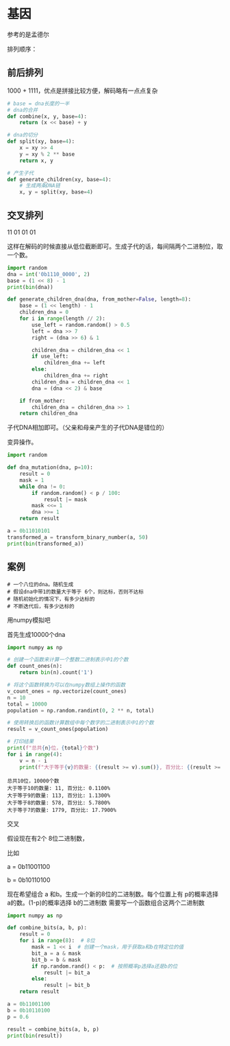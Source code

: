 # 基因

参考的是孟德尔

排列顺序：

## 前后排列

1000 + 1111，优点是拼接比较方便，解码略有一点点复杂

```python
# base = dna长度的一半
# dna的合并
def combine(x, y, base=4):
    return (x << base) + y

# dna的切分
def split(xy, base=4):
    x = xy >> 4
    y = xy % 2 ** base
    return x, y

# 产生子代
def generate_children(xy, base=4):
    # 生成两条DNA链
    x, y = split(xy, base=4)
```



## 交叉排列

11 01 01 01

这样在解码的时候直接从低位截断即可。生成子代的话，每间隔两个二进制位，取一个数。

```python
import random
dna = int('0b1110_0000', 2)
base = (1 << 8) - 1
print(bin(dna))

def generate_children_dna(dna, from_mother=False, length=8):
    base = (1 << length) - 1
    children_dna = 0
    for i in range(length // 2):
        use_left = random.random() > 0.5
        left = dna >> 7
        right = (dna >> 6) & 1

        children_dna = children_dna << 1
        if use_left:
            children_dna += left
        else:
            children_dna += right
        children_dna = children_dna << 1
        dna = (dna << 2) & base

    if from_mother:
        children_dna = children_dna >> 1
    return children_dna
```

子代DNA相加即可。（父亲和母亲产生的子代DNA是错位的）



变异操作。

```python
import random

def dna_mutation(dna, p=10):
    result = 0
    mask = 1
    while dna != 0:
        if random.random() < p / 100:
            result |= mask
        mask <<= 1
        dna >>= 1
    return result

a = 0b11010101
transformed_a = transform_binary_number(a, 50)
print(bin(transformed_a))

```

## 案例

```
# 一个八位的dna。随机生成
# 假设dna中带1的数量大于等于 6个，则达标，否则不达标
# 随机初始化的情况下，有多少达标的
# 不断迭代后，有多少达标的
```

用numpy模拟吧

首先生成10000个dna

```python
import numpy as np

# 创建一个函数来计算一个整数二进制表示中1的个数
def count_ones(n):
    return bin(n).count('1')

# 将这个函数转换为可以在numpy数组上操作的函数
v_count_ones = np.vectorize(count_ones)
n = 10
total = 10000
population = np.random.randint(0, 2 ** n, total)

# 使用转换后的函数计算数组中每个数字的二进制表示中1的个数
result = v_count_ones(population)

# 打印结果
print(f"总共{n}位，{total}个数")
for i in range(4):
    v = n - i
    print(f"大于等于{v}的数量: {(result >= v).sum()}, 百分比: {(result >= v).sum() / total * 100:.4f}%")
```

```
总共10位，10000个数
大于等于10的数量: 11, 百分比: 0.1100%
大于等于9的数量: 113, 百分比: 1.1300%
大于等于8的数量: 578, 百分比: 5.7800%
大于等于7的数量: 1779, 百分比: 17.7900%
```

交叉

假设现在有2个 8位二进制数，

比如  

a = 0b11001100 

b = 0b10110100 

现在希望组合 a 和b。生成一个新的8位的二进制数。每个位置上有 p的概率选择 a的数。(1-p)的概率选择 b的二进制数 需要写一个函数组合这两个二进制数

```python
import numpy as np

def combine_bits(a, b, p):
    result = 0
    for i in range(8):  # 8位
        mask = 1 << i  # 创建一个mask，用于获取a和b在特定位的值
        bit_a = a & mask
        bit_b = b & mask
        if np.random.rand() < p:  # 按照概率p选择a还是b的位
            result |= bit_a
        else:
            result |= bit_b
    return result

a = 0b11001100
b = 0b10110100
p = 0.6

result = combine_bits(a, b, p)
print(bin(result))

```

